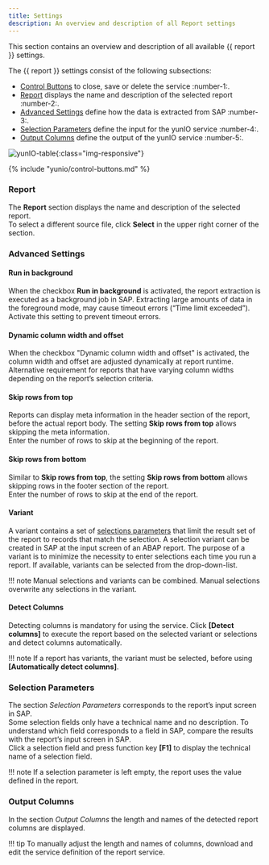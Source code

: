 ```yaml
---
title: Settings
description: An overview and description of all Report settings
---
```


This section contains an overview and description of all available {{ report }} settings.

The {{ report }} settings consist of the following subsections:
- [Control Buttons](#control-buttons) to close, save or delete the service :number-1:.
- [Report](#report) displays the name and description of the selected report :number-2:.
- [Advanced Settings](#advanced-settings) define how the data is extracted from SAP :number-3:.
- [Selection Parameters](#selection-parameters) define the input for the yunIO service :number-4:.
- [Output Columns](#output-columns) define the output of the yunIO service :number-5:.

![yunIO-table](../../assets/images/yunio/report.png){:class="img-responsive"}


{% include "yunio/control-buttons.md" %}

### Report

The **Report** section displays the name and description of the selected report.<br>
To select a different source file, click **Select** in the upper right corner of the section.

### Advanced Settings

#### Run in background
When the checkbox **Run in background** is activated, the report extraction is executed as a background job in SAP. 
Extracting large amounts of data in the foreground mode, may cause timeout errors (“Time limit exceeded”).
Activate this setting to prevent timeout errors.

#### Dynamic column width and offset
When the checkbox "Dynamic column width and offset" is activated, the column width and offset are adjusted dynamically at report runtime. 
Alternative requirement for reports that have varying column widths depending on the report’s selection criteria.

#### Skip rows from top
Reports can display meta information in the header section of the report, before the actual report body. The setting **Skip rows from top** allows skipping the meta information. <br>
Enter the number of rows to skip at the beginning of the report. 


#### Skip rows from bottom

Similar to **Skip rows from top**, the setting **Skip rows from bottom** allows skipping rows in the footer section of the report. <br>
Enter the number of rows to skip at the end of the report.

#### Variant

A variant contains a set of [selections parameters](#selection-parameters) that limit the result set of the report to records that match the selection.
A selection variant can be created in SAP at the input screen of an ABAP report. 
The purpose of a variant is to minimize the necessity to enter selections each time you run a report.
If available, variants can be selected from the drop-down-list.<br>


!!! note
    Manual selections and variants can be combined. Manual selections overwrite any selections in the variant.

#### Detect Columns
Detecting columns is mandatory for using the service.
Click **[Detect columns]** to execute the report based on the selected variant or selections and detect columns automatically.

!!! note
    If a report has variants, the variant must be selected, before using **[Automatically detect columns]**.


### Selection Parameters
The section *Selection Parameters* corresponds to the report’s input screen in SAP. <br>
Some selection fields only have a technical name and no description. 
To understand which field corresponds to a field in SAP, compare the results with the report’s input screen in SAP. <br>
Click a selection field and press function key **[F1]** to display the technical name of a selection field.

!!! note
    If a selection parameter is left empty, the report uses the value defined in the report.


### Output Columns

In the section *Output Columns* the length and names of the detected report columns are displayed. 

!!! tip
    To manually adjust the length and names of columns, download and edit the service definition of the report service.
